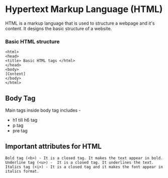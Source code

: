 # Hypertext Markup Language (HTML)

HTML is a markup language that is used to structure a webpage and it's content. It designs the basic structure of a website.

### Basic HTML structure 
```
<html>
<head>
<title> Basic HTML tags </html>
</head>
<body>
[Content]
</body>
</html>
```

## Body Tag

Main tags inside body tag includes -
- h1 till h6 tag
- p tag
- pre tag


## Important attributes for HTML
```
Bold tag (<b>) - It is a closed tag. It makes the text appear in bold.
Underline tag (<u>) -  It is a closed tag. It underlines the text.
Italics tag (<i>) - It is a closed tag and it makes the font appear in italics format.
